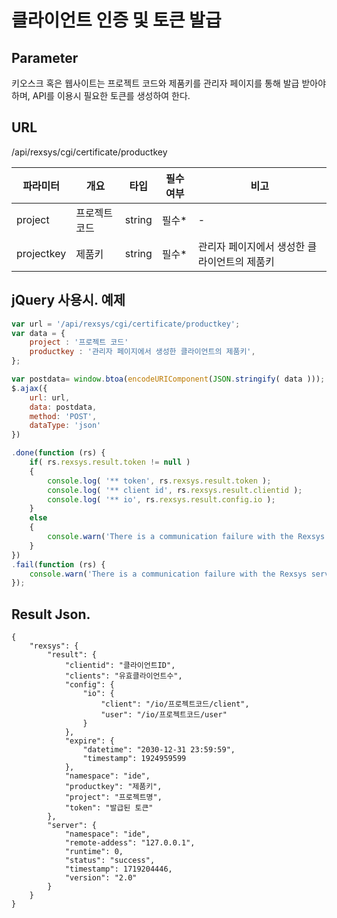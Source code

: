 클라이언트 인증 및 토큰 발급
==========================

## Parameter

키오스크 혹은 웹사이트는 프로젝트 코드와 제품키를 관리자 페이지를 통해 발급 받아야 하며, API를 이용시 필요한 토큰를 생성하여 한다.

## URL

/api/rexsys/cgi/certificate/productkey

|파라미터|개요|타입|필수여부|비고|
|------|---|---|---|---|
|project|프로젝트 코드|string|필수*|-|
|projectkey|제품키|string|필수*|관리자 페이지에서 생성한 클라이언트의 제품키|

## jQuery 사용시. 예제

```javascript
var url = '/api/rexsys/cgi/certificate/productkey';
var data = {
	project : '프로젝트 코드'
	productkey : '관리자 페이지에서 생성한 클라이언트의 제품키',
};

var postdata= window.btoa(encodeURIComponent(JSON.stringify( data )));
$.ajax({
	url: url,
	data: postdata,
	method: 'POST',
	dataType: 'json'
})

.done(function (rs) {
	if( rs.rexsys.result.token != null )
	{
		console.log( '** token', rs.rexsys.result.token );
		console.log( '** client id', rs.rexsys.result.clientid );
		console.log( '** io', rs.rexsys.result.config.io );
	}
	else
	{
		console.warn('There is a communication failure with the Rexsys server.');
	}
})
.fail(function (rs) {
	console.warn('There is a communication failure with the Rexsys server.');
});
```

## Result Json.

```
{
    "rexsys": {
        "result": {
            "clientid": "클라이언트ID",
            "clients": "유효클라이언트수",
            "config": {
                "io": {
                    "client": "/io/프로젝트코드/client",
                    "user": "/io/프로젝트코드/user"
                }
            },
            "expire": {
                "datetime": "2030-12-31 23:59:59",
                "timestamp": 1924959599
            },
            "namespace": "ide",
            "productkey": "제품키",
            "project": "프로젝트명",
            "token": "발급된 토큰"
        },
        "server": {
            "namespace": "ide",
            "remote-addess": "127.0.0.1",
            "runtime": 0,
            "status": "success",
            "timestamp": 1719204446,
            "version": "2.0"
        }
    }
}
```

